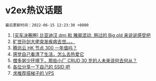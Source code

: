 # v2ex热议话题

`最后更新时间：2022-06-15 12:23:30 +0800`

1. [[买车决赛圈] 比亚迪汉 dmi 和 雅阁混动, 用过的 Big old 来说说感受吧](https://www.v2ex.com/t/859546)
1. [旷世孙剑大佬突发疾病去世。。。](https://www.v2ex.com/t/859511)
1. [腾讯云 HK 节点 300 一年值吗？](https://www.v2ex.com/t/859587)
1. [感觉自己看清了生活，怎么去热爱它](https://www.v2ex.com/t/859562)
1. [僧多粥少环境下，那些小厂 CRUD 30 岁的人未来该何去何从？](https://www.v2ex.com/t/859506)
1. [各位分享一下自己的 SSID 吧](https://www.v2ex.com/t/859713)
1. [求推荐搭梯子的 VPS](https://www.v2ex.com/t/859557)

